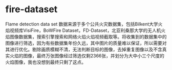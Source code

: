 # fire-dataset
Flame detection data set
数据来源于多个公共火灾数据集，包括Bilkent大学火焰视频库VisiFire，BoWFire Dataset，FD-Dataset，北亚利桑那大学的无人机火焰图像数据集，搜索引擎搜索和网络火焰火焰视频截取等。将收集到的数据集中的图像进行筛选，因为有些数据集年份久远，其中图片的质量难以保证，所以需要对其进行优化。剔除画质模糊不清，无法判断目标的图像，去掉重复图像以及不含真实火焰的图像，最终万张图像经过筛选仅剩2366张，并划分为大中小三个尺度的火焰图像，我也没想到最终只剩了这点。
